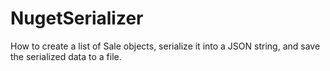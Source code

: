 # NugetSerializer
How to create a list of Sale objects, serialize it into a JSON string, and save the serialized data to a file.

